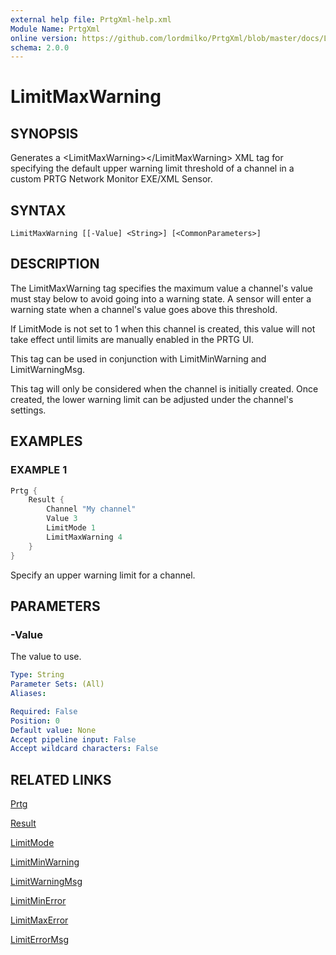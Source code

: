 ```yaml
---
external help file: PrtgXml-help.xml
Module Name: PrtgXml
online version: https://github.com/lordmilko/PrtgXml/blob/master/docs/LimitMaxWarning.md
schema: 2.0.0
---
```


# LimitMaxWarning

## SYNOPSIS

Generates a \<LimitMaxWarning\>\</LimitMaxWarning\> XML tag for specifying the default upper warning limit threshold of a channel in a custom PRTG Network Monitor EXE/XML Sensor.

## SYNTAX

```
LimitMaxWarning [[-Value] <String>] [<CommonParameters>]
```

## DESCRIPTION

The LimitMaxWarning tag specifies the maximum value a channel's value must stay below to avoid going into a warning state.
A sensor will enter a warning state when a channel's value goes above this threshold.

If LimitMode is not set to 1 when this channel is created, this value will not take effect until limits are manually enabled in the PRTG UI.

This tag can be used in conjunction with LimitMinWarning and LimitWarningMsg.

This tag will only be considered when the channel is initially created. Once created, the lower warning limit can be adjusted under the channel's settings.

## EXAMPLES

### EXAMPLE 1

```powershell
Prtg {
    Result {
        Channel "My channel"
        Value 3
        LimitMode 1
        LimitMaxWarning 4
    }
}
```

Specify an upper warning limit for a channel.

## PARAMETERS

### -Value
The value to use.

```yaml
Type: String
Parameter Sets: (All)
Aliases:

Required: False
Position: 0
Default value: None
Accept pipeline input: False
Accept wildcard characters: False
```

## RELATED LINKS

[Prtg](Prtg.md)

[Result](Result.md)

[LimitMode](LimitMode.md)

[LimitMinWarning](LimitMinWarning.md)

[LimitWarningMsg](LimitWarningMsg.md)

[LimitMinError](LimitMinError.md)

[LimitMaxError](LimitMaxError.md)

[LimitErrorMsg](LimitErrorMsg.md)